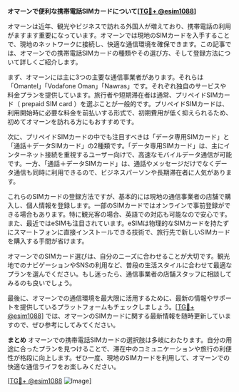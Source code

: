 **オマーンで便利な携帯電話SIMカードについて[[TG💪+ @esim1088](https://t.me/s/esim1088)]**

オマーンは近年、観光やビジネスで訪れる外国人が増えており、携帯電話の利用がますます重要になっています。オマーンでは現地のSIMカードを入手することで、現地のネットワークに接続し、快適な通信環境を確保できます。この記事では、オマーンでの携帯電話SIMカードの種類やその選び方、そして登録方法について詳しくご紹介します。

まず、オマーンには主に3つの主要な通信事業者があります。それらは「Omantel」「Vodafone Oman」「Nawras」です。それぞれ独自のサービスや料金プランを提供しています。旅行者や短期滞在者は通常、プリペイドSIMカード（ prepaid SIM card ）を選ぶことが一般的です。プリペイドSIMカードは、利用開始時に必要な料金を前払いする形式で、初期費用が低く抑えられるため、初めてオマーンを訪れる方にもおすすめです。

次に、プリペイドSIMカードの中でも注目すべきは「データ専用SIMカード」と「通話＋データSIMカード」の2種類です。「データ専用SIMカード」は、主にインターネット接続を重視するユーザー向けで、高速なモバイルデータ通信が可能です。一方、「通話＋データSIMカード」は、通話やメッセージだけでなくデータ通信も同時に利用できるので、ビジネスパーソンや長期滞在者に人気があります。

これらのSIMカードの登録方法ですが、基本的には現地の通信事業者の店舗で購入し、個人情報を登録します。一部のSIMカードではオンラインで事前登録ができる場合もあります。特に観光客の場合、英語での対応も可能なので安心です。また、最近ではeSIMも注目されています。eSIMは物理的なSIMカードを持たずにスマートフォンに直接インストールできる技術で、旅行先で新しいSIMカードを購入する手間が省けます。

オマーンでのSIMカード選びは、自分のニーズに合わせることが大切です。観光地でのナビゲーションやSNSの利用など、普段の生活スタイルに合わせて最適なプランを選んでください。もし迷ったら、通信事業者の店舗スタッフに相談してみるのも良いでしょう。

最後に、オマーンでの通信環境を最大限に活用するために、最新の情報やサポートを提供しているプラットフォームもチェックしましょう。[[TG💪+ @esim1088](https://t.me/s/esim1088)] では、オマーンのSIMカードに関する最新情報を随時更新していますので、ぜひ参考にしてみてください。

**まとめ**
オマーンでの携帯電話SIMカードの選択肢は多岐にわたります。自分の用途に合ったプランを見つけることで、滞在中のコミュニケーションや旅行の利便性が格段に向上します。ぜひ一度、現地のSIMカードを利用して、オマーンでの快適な通信ライフをお楽しみください。

[[TG💪+ @esim1088](https://t.me/s/esim1088) ![Image](https://i.postimg.cc/Y0z9fWf4/image.png)]